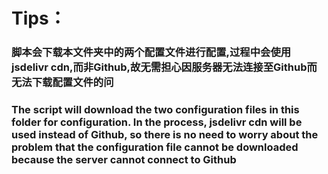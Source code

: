 # Tips：
### 脚本会下载本文件夹中的两个配置文件进行配置,过程中会使用jsdelivr cdn,而非Github,故无需担心因服务器无法连接至Github而无法下载配置文件的问
### The script will download the two configuration files in this folder for configuration. In the process, jsdelivr cdn will be used instead of Github, so there is no need to worry about the problem that the configuration file cannot be downloaded because the server cannot connect to Github
